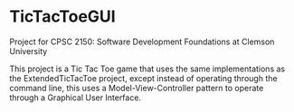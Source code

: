 # TicTacToeGUI
Project for CPSC 2150: Software Development Foundations at Clemson University

This project is a Tic Tac Toe game that uses the same implementations as the ExtendedTicTacToe project, except instead of operating through the command line, this uses a Model-View-Controller pattern to operate through a Graphical User Interface.
